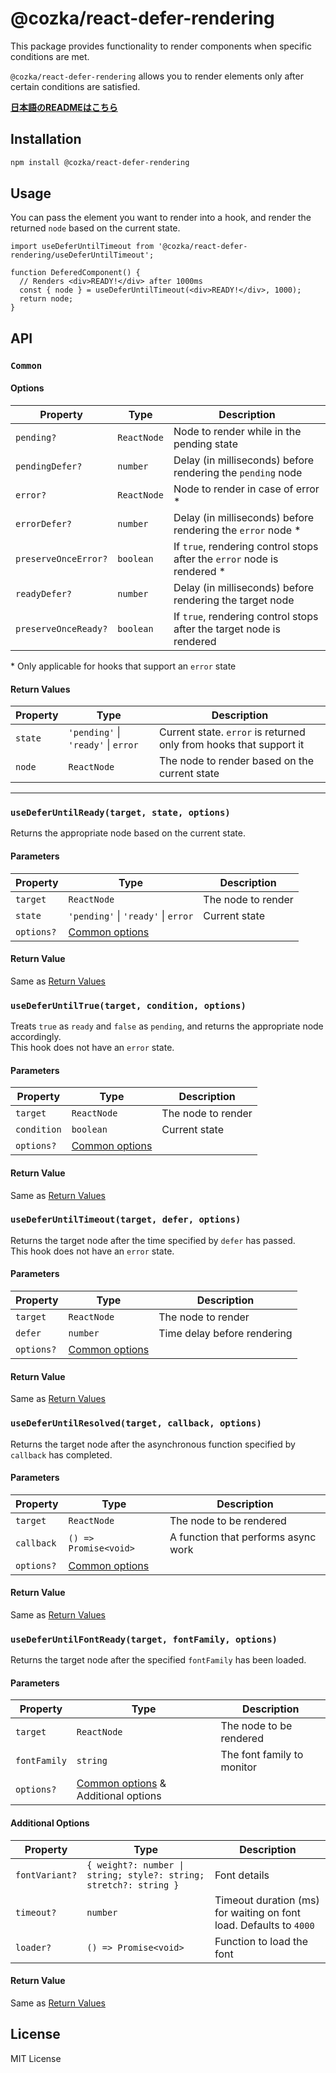 # @cozka/react-defer-rendering

This package provides functionality to render components when specific conditions are met.

`@cozka/react-defer-rendering` allows you to render elements only after certain conditions are satisfied.

**[日本語のREADMEはこちら](./README.ja.md)**

## Installation

```sh
npm install @cozka/react-defer-rendering
```

## Usage

You can pass the element you want to render into a hook, and render the returned `node` based on the current state.

```tsx
import useDeferUntilTimeout from '@cozka/react-defer-rendering/useDeferUntilTimeout';

function DeferedComponent() {
  // Renders <div>READY!</div> after 1000ms
  const { node } = useDeferUntilTimeout(<div>READY!</div>, 1000);
  return node;
}
```

## API

### `Common`

#### Options

| Property             | Type        | Description                                                              |
| -------------------- | ----------- | ------------------------------------------------------------------------ |
| `pending?`           | `ReactNode` | Node to render while in the pending state                                |
| `pendingDefer?`      | `number`    | Delay (in milliseconds) before rendering the `pending` node              |
| `error?`             | `ReactNode` | Node to render in case of error \*                                       |
| `errorDefer?`        | `number`    | Delay (in milliseconds) before rendering the `error` node \*             |
| `preserveOnceError?` | `boolean`   | If `true`, rendering control stops after the `error` node is rendered \* |
| `readyDefer?`        | `number`    | Delay (in milliseconds) before rendering the target node                 |
| `preserveOnceReady?` | `boolean`   | If `true`, rendering control stops after the target node is rendered     |

\* Only applicable for hooks that support an `error` state

#### Return Values

| Property | Type                                | Description                                                        |
| -------- | ----------------------------------- | ------------------------------------------------------------------ |
| `state`  | `'pending'` \| `'ready'` \| `error` | Current state. `error` is returned only from hooks that support it |
| `node`   | `ReactNode`                         | The node to render based on the current state                      |

---

### `useDeferUntilReady(target, state, options)`

Returns the appropriate node based on the current state.

#### Parameters

| Property   | Type                                | Description        |
| ---------- | ----------------------------------- | ------------------ |
| `target`   | `ReactNode`                         | The node to render |
| `state`    | `'pending'` \| `'ready'` \| `error` | Current state      |
| `options?` | [Common options](#options)          |                    |

#### Return Value

Same as [Return Values](#return-values)

### `useDeferUntilTrue(target, condition, options)`

Treats `true` as `ready` and `false` as `pending`, and returns the appropriate node accordingly.  
This hook does not have an `error` state.

#### Parameters

| Property    | Type                       | Description        |
| ----------- | -------------------------- | ------------------ |
| `target`    | `ReactNode`                | The node to render |
| `condition` | `boolean`                  | Current state      |
| `options?`  | [Common options](#options) |                    |

#### Return Value

Same as [Return Values](#return-values)

### `useDeferUntilTimeout(target, defer, options)`

Returns the target node after the time specified by `defer` has passed.  
This hook does not have an `error` state.

#### Parameters

| Property   | Type                       | Description                 |
| ---------- | -------------------------- | --------------------------- |
| `target`   | `ReactNode`                | The node to render          |
| `defer`    | `number`                   | Time delay before rendering |
| `options?` | [Common options](#options) |                             |

#### Return Value

Same as [Return Values](#return-values)

### `useDeferUntilResolved(target, callback, options)`

Returns the target node after the asynchronous function specified by `callback` has completed.

#### Parameters

| Property   | Type                       | Description                         |
| ---------- | -------------------------- | ----------------------------------- |
| `target`   | `ReactNode`                | The node to be rendered             |
| `callback` | `() => Promise<void>`      | A function that performs async work |
| `options?` | [Common options](#options) |                                     |

#### Return Value

Same as [Return Values](#return-values)

### `useDeferUntilFontReady(target, fontFamily, options)`

Returns the target node after the specified `fontFamily` has been loaded.

#### Parameters

| Property     | Type                                            | Description                |
| ------------ | ----------------------------------------------- | -------------------------- |
| `target`     | `ReactNode`                                     | The node to be rendered    |
| `fontFamily` | `string`                                        | The font family to monitor |
| `options?`   | [Common options](#options) & Additional options |                            |

#### Additional Options

| Property       | Type                                                              | Description                                                        |
| -------------- | ----------------------------------------------------------------- | ------------------------------------------------------------------ |
| `fontVariant?` | `{ weight?: number \| string; style?: string; stretch?: string }` | Font details                                                       |
| `timeout?`     | `number`                                                          | Timeout duration (ms) for waiting on font load. Defaults to `4000` |
| `loader?`      | `() => Promise<void>`                                             | Function to load the font                                          |

#### Return Value

Same as [Return Values](#return-values)

## License

MIT License
